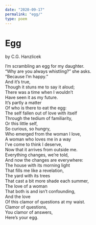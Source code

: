 ```yaml
---
date: "2020-09-17"
permalink: "egg/"
type: poem
---
```


# Egg

by C.G. Hanzlicek

I’m scrambling an egg for my daughter.<br />
“Why are you always whistling?” she asks.<br />
“Because I’m happy.”<br />
And it’s true,<br />
Though it stuns me to say it aloud;<br />
There was a time when I wouldn’t<br />
Have seen it as my future.<br />
It’s partly a matter<br />
Of who is there to eat the egg:<br />
The self fallen out of love with itself<br />
Through the tedium of familiarity,<br />
Or this little self,<br />
So curious, so hungry,<br />
Who emerged from the woman I love,<br />
A woman who loves me in a way<br />
I’ve come to think I deserve,<br />
Now that it arrives from outside me.<br />
Everything changes, we’re told,<br />
And now the changes are everywhere:<br />
The house with its morning light<br />
That fills me like a revelation,<br />
The yard with its trees<br />
That cast a bit more shade each summer,<br />
The love of a woman<br />
That both is and isn’t confounding,<br />
And the love<br />
Of this clamor of questions at my waist.<br />
Clamor of questions,<br />
You clamor of answers,<br />
Here’s your egg.<br />